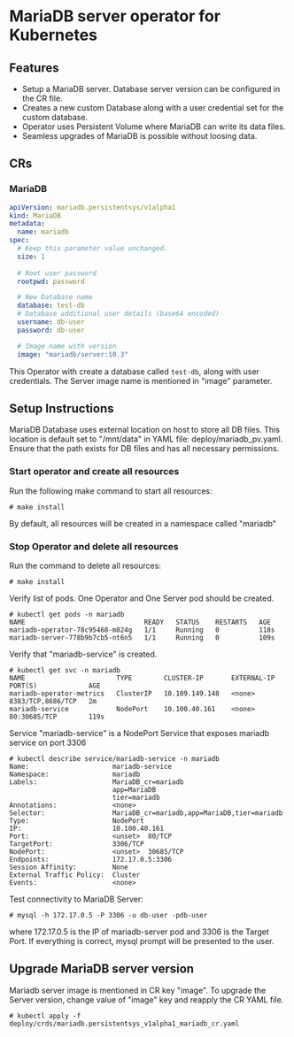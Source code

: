 # MariaDB server operator for Kubernetes

## Features
* Setup a MariaDB server. Database server version can be configured in the CR file.
* Creates a new custom Database along with a user credential set for the custom database.
* Operator uses Persistent Volume where MariaDB can write its data files.
* Seamless upgrades of MariaDB is possible without loosing data.


## CRs

### MariaDB
```yaml
apiVersion: mariadb.persistentsys/v1alpha1
kind: MariaDB
metadata:
  name: mariadb
spec:
  # Keep this parameter value unchanged.
  size: 1
  
  # Root user password
  rootpwd: password

  # New Database name
  database: test-db
  # Database additional user details (base64 encoded)
  username: db-user 
  password: db-user 

  # Image name with version
  image: "mariadb/server:10.3"
```

This Operator with create a database called `test-db`, along with user credentials.
The Server image name is mentioned in "image" parameter.

## Setup Instructions
MariaDB Database uses external location on host to store all DB files. This location is default set to "/mnt/data" in YAML file: deploy/mariadb_pv.yaml.
Ensure that the path exists for DB files and has all necessary permissions.

### Start operator and create all resources
Run the following make command to start all resources:
```
# make install
```
By default, all resources will be created in a namespace called "mariadb"

### Stop Operator and delete all resources
Run the command to delete all resources:
```
# make install
```

Verify list of pods. One Operator and One Server pod should be created.
```
# kubectl get pods -n mariadb
NAME                              READY   STATUS    RESTARTS   AGE
mariadb-operator-78c95468-m824g   1/1     Running   0          118s
mariadb-server-778b9b7cb5-nt6n5   1/1     Running   0          109s
```

Verify that "mariadb-service" is created.
```
# kubectl get svc -n mariadb
NAME                       TYPE        CLUSTER-IP       EXTERNAL-IP   PORT(S)             AGE
mariadb-operator-metrics   ClusterIP   10.109.149.148   <none>        8383/TCP,8686/TCP   2m
mariadb-service            NodePort    10.100.40.161    <none>        80:30685/TCP        119s
```
Service "mariadb-service" is a NodePort Service that exposes mariadb service on port 3306
```
# kubectl describe service/mariadb-service -n mariadb
Name:                     mariadb-service
Namespace:                mariadb
Labels:                   MariaDB_cr=mariadb
                          app=MariaDB
                          tier=mariadb
Annotations:              <none>
Selector:                 MariaDB_cr=mariadb,app=MariaDB,tier=mariadb
Type:                     NodePort
IP:                       10.100.40.161
Port:                     <unset>  80/TCP
TargetPort:               3306/TCP
NodePort:                 <unset>  30685/TCP
Endpoints:                172.17.0.5:3306
Session Affinity:         None
External Traffic Policy:  Cluster
Events:                   <none>
```

Test connectivity to MariaDB Server:
```
# mysql -h 172.17.0.5 -P 3306 -u db-user -pdb-user
```
where 172.17.0.5 is the IP of mariadb-server pod and 3306 is the Target Port.
If everything is correct, mysql prompt will be presented to the user.

## Upgrade MariaDB server version
Mariadb server image is mentioned in CR key "image".
To upgrade the Server version, change value of "image" key and reapply the CR YAML file.
```
# kubectl apply -f deploy/crds/mariadb.persistentsys_v1alpha1_mariadb_cr.yaml
```




